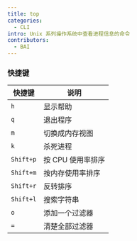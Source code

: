 ```yaml
---
title: top
categories:
  - CLI
intro: Unix 系列操作系统中查看进程信息的命令
contributors:
  - BAI
---
```


### 快捷键

| 快捷键    | 说明              |
| --------- | ----------------- |
| `h`       | 显示帮助          |
| `q`       | 退出程序          |
| `m`       | 切换成内存视图    |
| `k`       | 杀死进程          |
| `Shift+p` | 按 CPU 使用率排序 |
| `Shift+m` | 按内存使用率排序  |
| `Shift+r` | 反转排序          |
| `Shift+l` | 搜索字符串        |
| `o`       | 添加一个过滤器    |
| `=`       | 清楚全部过滤器    |
